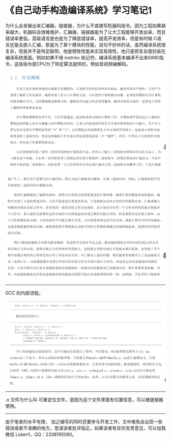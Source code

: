 # 《自己动手构造编译系统》学习笔记1

为什么会发展出来汇编器，链接器，为什么不直接写机器码指令。因为工程如果越来越大，机器码会很难维护，汇编器，链接器是为了让大工程能够开发出来，而且错误率更低。高级语言是也是为了降低错误率，提高开发效率，但是有时候 C语言还是会嵌入汇编，那是为了某个模块的性能，说句不好听的话，虽然编译系统很复杂，但是并不是特定聪明，他是牺牲性能来实现易用性，他只是把复杂度封装在编译系统里面。例如如果不用 instrinc 助记符，编译系统基本编译不出来SIMD指令，这些指令是CPU为了特定算法提供的，例如音视频编解码。

![ds-1-1](ds-1-1.png)

![ds-1-2](ds-1-2.png)

------

GCC 的内部流程。

![ds-1-3](ds-1-3.png)

------

.o 文件为什么叫 可重定位文件，是因为这个文件里面有位置信息，可以被链接器使用。

------

由于笔者的水平有限， 加之编写的同时还要参与开发工作，文中难免会出现一些错误或者不准确的地方，恳请读者批评指正。如果读者有任何宝贵意见，可以加我微信 Loken1，QQ：2338195090。

